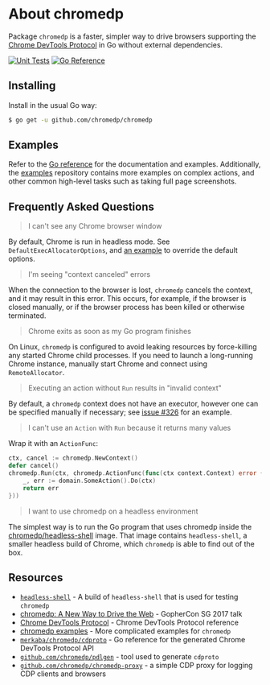 # About chromedp

Package `chromedp` is a faster, simpler way to drive browsers supporting the
[Chrome DevTools Protocol][devtools-protocol] in Go without external dependencies.

[![Unit Tests][chromedp-ci-status]][chromedp-ci]
[![Go Reference][goref-chromedp-status]][goref-chromedp]

## Installing

Install in the usual Go way:

```sh
$ go get -u github.com/chromedp/chromedp
```

## Examples

Refer to the [Go reference][goref-chromedp] for the documentation and examples.
Additionally, the [examples][chromedp-examples] repository contains more
examples on complex actions, and other common high-level tasks such as taking
full page screenshots.

## Frequently Asked Questions

> I can't see any Chrome browser window

By default, Chrome is run in headless mode. See `DefaultExecAllocatorOptions`, and
[an example][goref-chromedp-exec-allocator] to override the default options.

> I'm seeing "context canceled" errors

When the connection to the browser is lost, `chromedp` cancels the context, and
it may result in this error. This occurs, for example, if the browser is closed
manually, or if the browser process has been killed or otherwise terminated.

> Chrome exits as soon as my Go program finishes

On Linux, `chromedp` is configured to avoid leaking resources by force-killing
any started Chrome child processes. If you need to launch a long-running Chrome
instance, manually start Chrome and connect using `RemoteAllocator`.

> Executing an action without `Run` results in "invalid context"

By default, a `chromedp` context does not have an executor, however one can be
specified manually if necessary; see [issue #326][github-326]
for an example.

> I can't use an `Action` with `Run` because it returns many values

Wrap it with an `ActionFunc`:

```go
ctx, cancel := chromedp.NewContext()
defer cancel()
chromedp.Run(ctx, chromedp.ActionFunc(func(ctx context.Context) error {
	_, err := domain.SomeAction().Do(ctx)
	return err
}))
```

> I want to use chromedp on a headless environment

The simplest way is to run the Go program that uses chromedp inside the
[chromedp/headless-shell][docker-headless-shell] image. That image contains
`headless-shell`, a smaller headless build of Chrome, which `chromedp` is able
to find out of the box.

## Resources

* [`headless-shell`][docker-headless-shell] - A build of `headless-shell` that is used for testing `chromedp`
* [chromedp: A New Way to Drive the Web][gophercon-2017-presentation] - GopherCon SG 2017 talk
* [Chrome DevTools Protocol][devtools-protocol] - Chrome DevTools Protocol reference
* [chromedp examples][chromedp-examples] - More complicated examples for `chromedp`
* [`merkaba/chromedp/cdproto`][goref-cdproto] - Go reference for the generated Chrome DevTools Protocol API
* [`github.com/chromedp/pdlgen`][chromedp-pdlgen] - tool used to generate `cdproto`
* [`github.com/chromedp/chromedp-proxy`][chromedp-proxy] - a simple CDP proxy for logging CDP clients and browsers

[chromedp-ci]: https://github.com/chromedp/chromedp/actions/workflows/test.yml (Test CI)
[chromedp-ci-status]: https://github.com/chromedp/chromedp/actions/workflows/test.yml/badge.svg (Test CI)
[chromedp-examples]: https://github.com/chromedp/examples
[chromedp-pdlgen]: https://github.com/chromedp/pdlgen
[chromedp-proxy]: https://github.com/chromedp/chromedp-proxy
[devtools-protocol]: https://chromedevtools.github.io/devtools-protocol/
[docker-headless-shell]: https://hub.docker.com/r/chromedp/headless-shell/
[github-326]: https://github.com/chromedp/chromedp/issues/326
[gophercon-2017-presentation]: https://www.youtube.com/watch?v=_7pWCg94sKw
[goref-cdproto]: https://pkg.go.dev/merkaba/chromedp/cdproto
[goref-chromedp-exec-allocator]: https://pkg.go.dev/github.com/chromedp/chromedp#example-ExecAllocator
[goref-chromedp]: https://pkg.go.dev/github.com/chromedp/chromedp
[goref-chromedp-status]: https://pkg.go.dev/badge/github.com/chromedp/chromedp.svg
